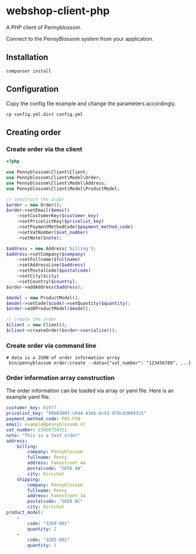 # webshop-client-php
A PHP client of Pennyblossom.

Connect to the PennyBlossom system from your application.

## Installation
```
componser install
```
## Configuration
Copy the config file example and change the parameters accordingly.
```
cp config.yml.dist config.yml
```
## Creating order
### Create order via the client
```php
<?php

use Pennyblossom\Client\Client;
use Pennyblossom\Client\Model\Order;
use Pennyblossom\Client\Model\Address;
use Pennyblossom\Client\Model\ProductModel;

// construct the order
$order = new Order();
$order->setEmail($email)
    ->setCustomerKey($customer_key)
    ->setPricelistKey($pricelist_key)
    ->setPaymentMethodCode($payment_method_code)
    ->setVatNumber($vat_number)
    ->setNote($note);

$address = new Address('billing');
$address->setCompany($company)
    ->setFullname($fullname)
    ->setAddressLine($address)
    ->setPostalCode($postalcode)
    ->setCity($city)
    ->setCountry($country);
$order->addAddress($address);

$model = new ProductModel();
$model->setCode($code)->setQuantity($quantity);
$order->addProductModel($model);

// create the order
$client = new Client();
$client->createOrder($order->serialize());

```
### Create order via command line
```
# data is a JSON of order information array
 bin/pennyblossom order:create --data={"vat_number": "123456789", ...}
```
### Order information array construction
The order information can be loaded via array or yaml file. Here is an example yaml file.
```yml
customer_key: 81977
pricelist_key: "99b0380f-c644-43eb-bc53-978cd30093c5"
payment_method_code: POS-PIN
email: example@pennyblossom.nl
vat_number: 23456754321
note: "This is a test order"
address:
    billing:
        company: Pennyblossom
        fullname: Penny
        address: Fakestreet 4a
        postalcode: "5656 AA"
        city: Oirschot
    shipping:
        company: Pennyblossom
        fullname: Penny
        address: Fakestreet 14
        postalcode: "5658 BC"
        city: Oirschot
product_model:
    -
        code: "3269-001"
        quantity: 2
    -
        code: "3285-001"
        quantity: 1

```
